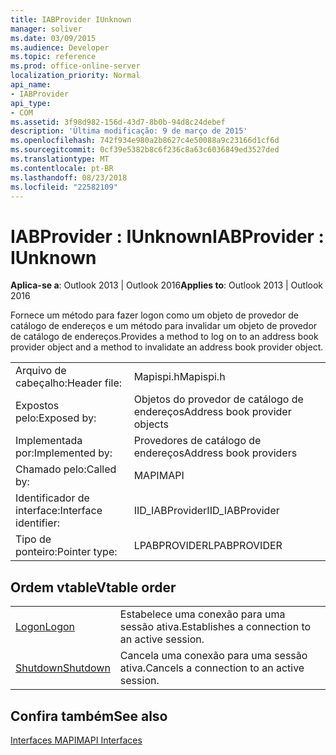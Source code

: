 ```yaml
---
title: IABProvider IUnknown
manager: soliver
ms.date: 03/09/2015
ms.audience: Developer
ms.topic: reference
ms.prod: office-online-server
localization_priority: Normal
api_name:
- IABProvider
api_type:
- COM
ms.assetid: 3f98d982-156d-43d7-8b0b-94d8c24debef
description: 'Última modificação: 9 de março de 2015'
ms.openlocfilehash: 742f934e980a2b8627c4e50088a9c23166d1cf6d
ms.sourcegitcommit: 0cf39e5382b8c6f236c8a63c6036849ed3527ded
ms.translationtype: MT
ms.contentlocale: pt-BR
ms.lasthandoff: 08/23/2018
ms.locfileid: "22582109"
---
```

# <a name="iabprovider--iunknown"></a><span data-ttu-id="73f9e-103">IABProvider : IUnknown</span><span class="sxs-lookup"><span data-stu-id="73f9e-103">IABProvider : IUnknown</span></span>

  
  
<span data-ttu-id="73f9e-104">**Aplica-se a**: Outlook 2013 | Outlook 2016</span><span class="sxs-lookup"><span data-stu-id="73f9e-104">**Applies to**: Outlook 2013 | Outlook 2016</span></span> 
  
<span data-ttu-id="73f9e-105">Fornece um método para fazer logon como um objeto de provedor de catálogo de endereços e um método para invalidar um objeto de provedor de catálogo de endereços.</span><span class="sxs-lookup"><span data-stu-id="73f9e-105">Provides a method to log on to an address book provider object and a method to invalidate an address book provider object.</span></span>
  
|||
|:-----|:-----|
|<span data-ttu-id="73f9e-106">Arquivo de cabeçalho:</span><span class="sxs-lookup"><span data-stu-id="73f9e-106">Header file:</span></span>  <br/> |<span data-ttu-id="73f9e-107">Mapispi.h</span><span class="sxs-lookup"><span data-stu-id="73f9e-107">Mapispi.h</span></span>  <br/> |
|<span data-ttu-id="73f9e-108">Expostos pelo:</span><span class="sxs-lookup"><span data-stu-id="73f9e-108">Exposed by:</span></span>  <br/> |<span data-ttu-id="73f9e-109">Objetos do provedor de catálogo de endereços</span><span class="sxs-lookup"><span data-stu-id="73f9e-109">Address book provider objects</span></span>  <br/> |
|<span data-ttu-id="73f9e-110">Implementada por:</span><span class="sxs-lookup"><span data-stu-id="73f9e-110">Implemented by:</span></span>  <br/> |<span data-ttu-id="73f9e-111">Provedores de catálogo de endereços</span><span class="sxs-lookup"><span data-stu-id="73f9e-111">Address book providers</span></span>  <br/> |
|<span data-ttu-id="73f9e-112">Chamado pelo:</span><span class="sxs-lookup"><span data-stu-id="73f9e-112">Called by:</span></span>  <br/> |<span data-ttu-id="73f9e-113">MAPI</span><span class="sxs-lookup"><span data-stu-id="73f9e-113">MAPI</span></span>  <br/> |
|<span data-ttu-id="73f9e-114">Identificador de interface:</span><span class="sxs-lookup"><span data-stu-id="73f9e-114">Interface identifier:</span></span>  <br/> |<span data-ttu-id="73f9e-115">IID_IABProvider</span><span class="sxs-lookup"><span data-stu-id="73f9e-115">IID_IABProvider</span></span>  <br/> |
|<span data-ttu-id="73f9e-116">Tipo de ponteiro:</span><span class="sxs-lookup"><span data-stu-id="73f9e-116">Pointer type:</span></span>  <br/> |<span data-ttu-id="73f9e-117">LPABPROVIDER</span><span class="sxs-lookup"><span data-stu-id="73f9e-117">LPABPROVIDER</span></span>  <br/> |
   
## <a name="vtable-order"></a><span data-ttu-id="73f9e-118">Ordem vtable</span><span class="sxs-lookup"><span data-stu-id="73f9e-118">Vtable order</span></span>

|||
|:-----|:-----|
|[<span data-ttu-id="73f9e-119">Logon</span><span class="sxs-lookup"><span data-stu-id="73f9e-119">Logon</span></span>](iabprovider-logon.md) <br/> |<span data-ttu-id="73f9e-120">Estabelece uma conexão para uma sessão ativa.</span><span class="sxs-lookup"><span data-stu-id="73f9e-120">Establishes a connection to an active session.</span></span>  <br/> |
|[<span data-ttu-id="73f9e-121">Shutdown</span><span class="sxs-lookup"><span data-stu-id="73f9e-121">Shutdown</span></span>](iabprovider-shutdown.md) <br/> |<span data-ttu-id="73f9e-122">Cancela uma conexão para uma sessão ativa.</span><span class="sxs-lookup"><span data-stu-id="73f9e-122">Cancels a connection to an active session.</span></span>  <br/> |
   
## <a name="see-also"></a><span data-ttu-id="73f9e-123">Confira também</span><span class="sxs-lookup"><span data-stu-id="73f9e-123">See also</span></span>



[<span data-ttu-id="73f9e-124">Interfaces MAPI</span><span class="sxs-lookup"><span data-stu-id="73f9e-124">MAPI Interfaces</span></span>](mapi-interfaces.md)

